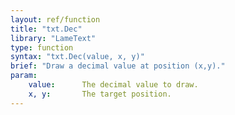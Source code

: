 ```yaml
---
layout: ref/function
title: "txt.Dec"
library: "LameText"
type: function
syntax: "txt.Dec(value, x, y)"
brief: "Draw a decimal value at position (x,y)."
param:
    value:      The decimal value to draw.
    x, y:       The target position.
---
```


